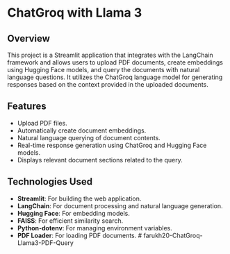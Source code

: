 # ChatGroq with Llama 3

## Overview
This project is a Streamlit application that integrates with the LangChain framework and allows users to upload PDF documents, create embeddings using Hugging Face models, and query the documents with natural language questions. It utilizes the ChatGroq language model for generating responses based on the context provided in the uploaded documents.

## Features
- Upload PDF files.
- Automatically create document embeddings.
- Natural language querying of document contents.
- Real-time response generation using ChatGroq and Hugging Face models.
- Displays relevant document sections related to the query.

## Technologies Used
- **Streamlit**: For building the web application.
- **LangChain**: For document processing and natural language generation.
- **Hugging Face**: For embedding models.
- **FAISS**: For efficient similarity search.
- **Python-dotenv**: For managing environment variables.
- **PDF Loader**: For loading PDF documents.
#   f a r u k h 2 0 - C h a t G r o q - L l a m a 3 - P D F - Q u e r y 
 
 
